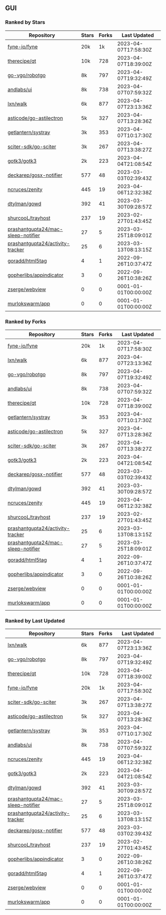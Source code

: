 ## GUI

### Ranked by Stars

| Repository | Stars | Forks | Last Updated |
|------------|-------|-------|--------------|
| [fyne-io/fyne](https://github.com/fyne-io/fyne) | 20k | 1k | 2023-04-07T17:58:30Z |
| [therecipe/qt](https://github.com/therecipe/qt) | 10k | 728 | 2023-04-07T18:39:00Z |
| [go-vgo/robotgo](https://github.com/go-vgo/robotgo) | 8k | 797 | 2023-04-07T19:32:49Z |
| [andlabs/ui](https://github.com/andlabs/ui) | 8k | 738 | 2023-04-07T07:59:32Z |
| [lxn/walk](https://github.com/lxn/walk) | 6k | 877 | 2023-04-07T23:13:36Z |
| [asticode/go-astilectron](https://github.com/asticode/go-astilectron) | 5k | 327 | 2023-04-07T13:28:36Z |
| [getlantern/systray](https://github.com/getlantern/systray) | 3k | 353 | 2023-04-07T10:17:30Z |
| [sciter-sdk/go-sciter](https://github.com/sciter-sdk/go-sciter) | 3k | 267 | 2023-04-07T13:38:27Z |
| [gotk3/gotk3](https://github.com/gotk3/gotk3) | 2k | 223 | 2023-04-04T21:08:54Z |
| [deckarep/gosx-notifier](https://github.com/deckarep/gosx-notifier) | 577 | 48 | 2023-03-03T02:39:43Z |
| [ncruces/zenity](https://github.com/ncruces/zenity) | 445 | 19 | 2023-04-06T12:32:38Z |
| [dtylman/gowd](https://github.com/dtylman/gowd) | 392 | 41 | 2023-03-30T09:28:57Z |
| [shurcooL/trayhost](https://github.com/shurcooL/trayhost) | 237 | 19 | 2023-02-27T01:43:45Z |
| [prashantgupta24/mac-sleep-notifier](https://github.com/prashantgupta24/mac-sleep-notifier) | 27 | 5 | 2023-03-25T18:09:01Z |
| [prashantgupta24/activity-tracker](https://github.com/prashantgupta24/activity-tracker) | 25 | 6 | 2023-03-13T08:13:15Z |
| [goradd/html5tag](https://github.com/goradd/html5tag) | 4 | 1 | 2022-09-26T10:37:47Z |
| [gopherlibs/appindicator](https://github.com/gopherlibs/appindicator) | 3 | 0 | 2022-09-26T10:38:26Z |
| [zserge/webview](https://github.com/zserge/webview) | 0 | 0 | 0001-01-01T00:00:00Z |
| [murlokswarm/app](https://github.com/murlokswarm/app) | 0 | 0 | 0001-01-01T00:00:00Z |

### Ranked by Forks

| Repository | Stars | Forks | Last Updated |
|------------|-------|-------|--------------|
| [fyne-io/fyne](https://github.com/fyne-io/fyne) | 20k | 1k | 2023-04-07T17:58:30Z |
| [lxn/walk](https://github.com/lxn/walk) | 6k | 877 | 2023-04-07T23:13:36Z |
| [go-vgo/robotgo](https://github.com/go-vgo/robotgo) | 8k | 797 | 2023-04-07T19:32:49Z |
| [andlabs/ui](https://github.com/andlabs/ui) | 8k | 738 | 2023-04-07T07:59:32Z |
| [therecipe/qt](https://github.com/therecipe/qt) | 10k | 728 | 2023-04-07T18:39:00Z |
| [getlantern/systray](https://github.com/getlantern/systray) | 3k | 353 | 2023-04-07T10:17:30Z |
| [asticode/go-astilectron](https://github.com/asticode/go-astilectron) | 5k | 327 | 2023-04-07T13:28:36Z |
| [sciter-sdk/go-sciter](https://github.com/sciter-sdk/go-sciter) | 3k | 267 | 2023-04-07T13:38:27Z |
| [gotk3/gotk3](https://github.com/gotk3/gotk3) | 2k | 223 | 2023-04-04T21:08:54Z |
| [deckarep/gosx-notifier](https://github.com/deckarep/gosx-notifier) | 577 | 48 | 2023-03-03T02:39:43Z |
| [dtylman/gowd](https://github.com/dtylman/gowd) | 392 | 41 | 2023-03-30T09:28:57Z |
| [ncruces/zenity](https://github.com/ncruces/zenity) | 445 | 19 | 2023-04-06T12:32:38Z |
| [shurcooL/trayhost](https://github.com/shurcooL/trayhost) | 237 | 19 | 2023-02-27T01:43:45Z |
| [prashantgupta24/activity-tracker](https://github.com/prashantgupta24/activity-tracker) | 25 | 6 | 2023-03-13T08:13:15Z |
| [prashantgupta24/mac-sleep-notifier](https://github.com/prashantgupta24/mac-sleep-notifier) | 27 | 5 | 2023-03-25T18:09:01Z |
| [goradd/html5tag](https://github.com/goradd/html5tag) | 4 | 1 | 2022-09-26T10:37:47Z |
| [gopherlibs/appindicator](https://github.com/gopherlibs/appindicator) | 3 | 0 | 2022-09-26T10:38:26Z |
| [zserge/webview](https://github.com/zserge/webview) | 0 | 0 | 0001-01-01T00:00:00Z |
| [murlokswarm/app](https://github.com/murlokswarm/app) | 0 | 0 | 0001-01-01T00:00:00Z |

### Ranked by Last Updated

| Repository | Stars | Forks | Last Updated |
|------------|-------|-------|--------------|
| [lxn/walk](https://github.com/lxn/walk) | 6k | 877 | 2023-04-07T23:13:36Z |
| [go-vgo/robotgo](https://github.com/go-vgo/robotgo) | 8k | 797 | 2023-04-07T19:32:49Z |
| [therecipe/qt](https://github.com/therecipe/qt) | 10k | 728 | 2023-04-07T18:39:00Z |
| [fyne-io/fyne](https://github.com/fyne-io/fyne) | 20k | 1k | 2023-04-07T17:58:30Z |
| [sciter-sdk/go-sciter](https://github.com/sciter-sdk/go-sciter) | 3k | 267 | 2023-04-07T13:38:27Z |
| [asticode/go-astilectron](https://github.com/asticode/go-astilectron) | 5k | 327 | 2023-04-07T13:28:36Z |
| [getlantern/systray](https://github.com/getlantern/systray) | 3k | 353 | 2023-04-07T10:17:30Z |
| [andlabs/ui](https://github.com/andlabs/ui) | 8k | 738 | 2023-04-07T07:59:32Z |
| [ncruces/zenity](https://github.com/ncruces/zenity) | 445 | 19 | 2023-04-06T12:32:38Z |
| [gotk3/gotk3](https://github.com/gotk3/gotk3) | 2k | 223 | 2023-04-04T21:08:54Z |
| [dtylman/gowd](https://github.com/dtylman/gowd) | 392 | 41 | 2023-03-30T09:28:57Z |
| [prashantgupta24/mac-sleep-notifier](https://github.com/prashantgupta24/mac-sleep-notifier) | 27 | 5 | 2023-03-25T18:09:01Z |
| [prashantgupta24/activity-tracker](https://github.com/prashantgupta24/activity-tracker) | 25 | 6 | 2023-03-13T08:13:15Z |
| [deckarep/gosx-notifier](https://github.com/deckarep/gosx-notifier) | 577 | 48 | 2023-03-03T02:39:43Z |
| [shurcooL/trayhost](https://github.com/shurcooL/trayhost) | 237 | 19 | 2023-02-27T01:43:45Z |
| [gopherlibs/appindicator](https://github.com/gopherlibs/appindicator) | 3 | 0 | 2022-09-26T10:38:26Z |
| [goradd/html5tag](https://github.com/goradd/html5tag) | 4 | 1 | 2022-09-26T10:37:47Z |
| [zserge/webview](https://github.com/zserge/webview) | 0 | 0 | 0001-01-01T00:00:00Z |
| [murlokswarm/app](https://github.com/murlokswarm/app) | 0 | 0 | 0001-01-01T00:00:00Z |

